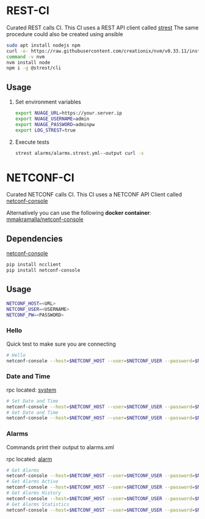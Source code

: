 # REST-CI

Curated REST calls CI.
This CI uses a REST API client called [strest](https://github.com/eykrehbein/strest)
The same procedure could also be created using ansible 


```bash
sudo apt install nodejs npm
curl -o- https://raw.githubusercontent.com/creationix/nvm/v0.33.11/install.sh | bash
command -v nvm
nvm install node
npm i -g @strest/cli
```

## Usage

1. Set environment variables

    ```bash
    export NUAGE_URL=https://your.server.ip
    export NUAGE_USERNAME=admin
    export NUAGE_PASSWORD=adminpw
    export LOG_STREST=true
    ```

1. Execute tests

    ```bash
    strest alarms/alarms.strest.yml--output curl -s
 
    ```

# NETCONF-CI

Curated NETCONF calls CI.
This CI uses a NETCONF API Client called [netconf-console](https://pypi.org/project/netconf-console/)

Alternatively you can use the following **docker container**: [mmakramalla/netconf-console](https://hub.docker.com/r/mmakramalla/netconf-console)

## Dependencies

[netconf-console](https://pypi.org/project/netconf-console/)

```bash
pip install ncclient
pip install netconf-console
```

## Usage

```bash
NETCONF_HOST=<URL>
NETCONF_USER=<USERNAME>
NETCONF_PW=<PASSWORD>
```
### Hello

Quick test to make sure you are connecting

```bash
# Hello
netconf-console --host=$NETCONF_HOST --user=$NETCONF_USER --password=$NETCONF_PW --port=830 --hello
```

### Date and Time  
rpc located: [system](system)
```bash
# Set Date and Time  
netconf-console --host=$NETCONF_HOST --user=$NETCONF_USER --password=$NETCONF_PW --port=830 --rpc=system/date-time_set.xml
# Get Date and Time  
netconf-console --host=$NETCONF_HOST --user=$NETCONF_USER --password=$NETCONF_PW --port=830 --rpc=system/date-time_get.xml
```

### Alarms

Commands print their output to alarms.xml

rpc located: [alarm](alarm)

```bash
# Get Alarms
netconf-console --host=$NETCONF_HOST --user=$NETCONF_USER --password=$NETCONF_PW --port=830 --rpc=netconf-alarm/get-alarms.xml > output/alarms.xml
# Get Alarms Active
netconf-console --host=$NETCONF_HOST --user=$NETCONF_USER --password=$NETCONF_PW --port=830 --rpc=netconf-alarm/get-alarm-active.xml > output/alarms-act.xml
# Get Alarms History
netconf-console --host=$NETCONF_HOST --user=$NETCONF_USER --password=$NETCONF_PW --port=830 --rpc=netconf-alarm/get-alarm-history.xml > output/alarms-his.xml
# Get Alarms Statistics
netconf-console --host=$NETCONF_HOST --user=$NETCONF_USER --password=$NETCONF_PW --port=830 --rpc=netconf-alarm/get-alarm-statistics.xml > output/alarms-st.xml
```
